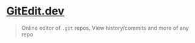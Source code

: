 # [GitEdit.dev](https://gitedit.dev)

> Online editor of `.git` repos. View history/commits and more of any repo
